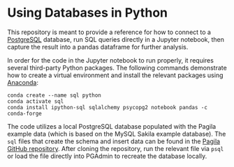 # Using Databases in Python

This repository is meant to provide a reference for how to connect to a [PostgreSQL](https://www.postgresql.org/) database, run SQL queries directly in a Jupyter notebook, then capture the result into a pandas dataframe for further analysis.

In order for the code in the Jupyter notebook to run properly, it requires several third-party Python packages. The following commands demonstrate how to create a virtual environment and install the relevant packages using [Anaconda](https://www.anaconda.com/):


```shell
conda create --name sql python
conda activate sql
conda install ipython-sql sqlalchemy psycopg2 notebook pandas -c conda-forge
```

The code utilizes a local PostgreSQL database populated with the Pagila example data (which is based on the MySQL Sakila example database). The `sql` files that create the schema and insert data can be found in the [Pagila GitHub repository](https://github.com/devrimgunduz/pagila). After cloning the repository, run the relevant file via `psql` or load the file directly into PGAdmin to recreate the database locally.
